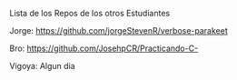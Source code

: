 Lista de los Repos de los otros Estudiantes

Jorge: https://github.com/jorgeStevenR/verbose-parakeet

Bro: https://github.com/JosehpCR/Practicando-C-

Vigoya: Algun dia

